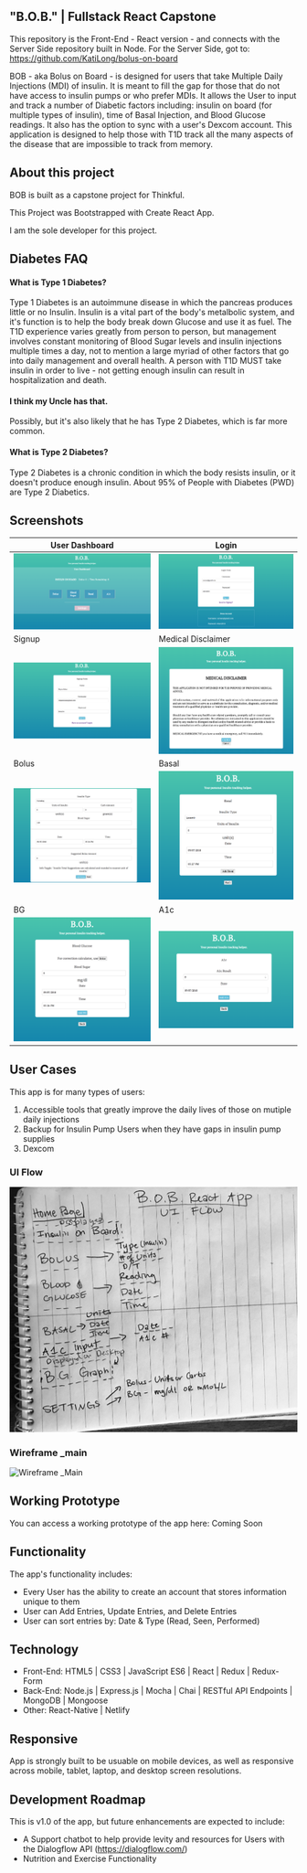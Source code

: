 ## "B.O.B." | Fullstack React Capstone
This repository is the Front-End - React version - and connects with the Server Side repository built in Node. For the Server Side, got to: https://github.com/KatiLong/bolus-on-board

BOB - aka Bolus on Board - is designed for users that take Multiple Daily Injections (MDI) of insulin. It is meant to fill the gap for those that do not have access to insulin pumps or who prefer MDIs. It allows the User to input and track a number of Diabetic factors including: insulin on board (for multiple types of insulin), time of Basal Injection, and Blood Glucose readings. It also has the option to sync with a user's Dexcom account. This application is designed to help those with T1D track all the many aspects of the disease that are impossible to track from memory.

## About this project
BOB is built as a capstone project for Thinkful.

This Project was Bootstrapped with Create React App.

I am the sole developer for this project.

## Diabetes FAQ
#### What is Type 1 Diabetes?
Type 1 Diabetes is an autoimmune disease in which the pancreas produces little or no Insulin. Insulin is a vital part of the body's metalbolic system, and it's function is to help the body break down Glucose and use it as fuel. The T1D experience varies greatly from person to person, but management involves constant monitoring of Blood Sugar levels and insulin injections multiple times a day, not to mention a large myriad of other factors that go into daily management and overall health. A person with T1D MUST take insulin in order to live - not getting enough insulin can result in hospitalization and death.

#### I think my Uncle has that.
Possibly, but it's also likely that he has Type 2 Diabetes, which is far more common.

#### What is Type 2 Diabetes?
Type 2 Diabetes is a chronic condition in which the body resists insulin, or it doesn't produce enough insulin. About 95% of People with Diabetes (PWD) are Type 2 Diabetics.

## Screenshots
| User Dashboard  | Login |
| ------------- | ------------- |
| ![User Dashboard](https://github.com/KatiLong/bolus-on-board-react/blob/master/github-images/userdashboard.png) | ![Login](https://github.com/KatiLong/bolus-on-board-react/blob/master/github-images/login.png)|
| Signup  | Medical Disclaimer  |
| ![Signup](https://github.com/KatiLong/bolus-on-board-react/blob/master/github-images/signup.png) | ![Medical Disclaimer](https://github.com/KatiLong/bolus-on-board-react/blob/master/github-images/disclaimer.png)|
| Bolus  | Basal  |
| ![Bolus](https://github.com/KatiLong/bolus-on-board-react/blob/master/github-images/bolus.png) | ![Basal](https://github.com/KatiLong/bolus-on-board-react/blob/master/github-images/basal.png)|
| BG  | A1c  |
| ![BG](https://github.com/KatiLong/bolus-on-board-react/blob/master/github-images/bg.png) | ![A1c](https://github.com/KatiLong/bolus-on-board-react/blob/master/github-images/a1c.png)|

## User Cases
This app is for many types of users:
1. Accessible tools that greatly improve the daily lives of those on mutiple daily injections
2. Backup for Insulin Pump Users when they have gaps in insulin pump supplies
3. Dexcom

### UI Flow
![UI Flow handwritten draft](https://github.com/KatiLong/bolus-on-board-react/blob/master/github-images/uiflowv1.jpg)

### Wireframe _main
![Wireframe _Main]()

## Working Prototype
You can access a working prototype of the app here: Coming Soon

## Functionality
The app's functionality includes:
* Every User has the ability to create an account that stores information unique to them
* User can Add Entries, Update Entries, and Delete Entries
* User can sort entries by: Date & Type (Read, Seen, Performed)

## Technology
* Front-End: HTML5 | CSS3 | JavaScript ES6 | React | Redux | Redux-Form
* Back-End: Node.js | Express.js | Mocha | Chai | RESTful API Endpoints | MongoDB | Mongoose
* Other: React-Native | Netlify


## Responsive
App is strongly built to be usuable on mobile devices, as well as responsive across mobile, tablet, laptop, and desktop screen resolutions.

## Development Roadmap
This is v1.0 of the app, but future enhancements are expected to include:
* A Support chatbot to help provide levity and resources for Users with the Dialogflow API (https://dialogflow.com/)
* Nutrition and Exercise Functionality
